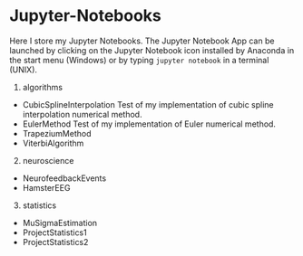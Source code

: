 # Jupyter-Notebooks

Here I store my Jupyter Notebooks. The Jupyter Notebook App can be launched by clicking on the Jupyter Notebook icon installed by Anaconda in the start menu (Windows) or by typing `jupyter notebook` in a terminal (UNIX).

1. algorithms
 - CubicSplineInterpolation
 Test of my implementation of cubic spline interpolation numerical method.
 - EulerMethod
 Test of my implementation of Euler  numerical method.
 - TrapeziumMethod
 - ViterbiAlgorithm

2. neuroscience
 - NeurofeedbackEvents
 - HamsterEEG

3. statistics
 - MuSigmaEstimation
 - ProjectStatistics1
 - ProjectStatistics2
